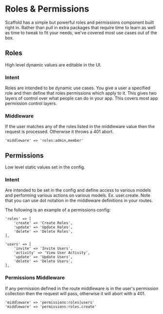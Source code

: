 # Roles & Permissions

Scaffold has a simple but powerful roles and permissions component built right in. Rather than pull in extra packages that require time to learn as well as time to tweak to fit your needs, we've covered most use cases out of the box.

## Roles
High level dynamic values are editable in the UI.

### Intent

Roles are intended to be dynamic use cases. You give a user a specified role and then define that roles permissions which apply to it. This gives two layers of control over what people can do in your app. This covers most app permission control layers.

### Middleware

If the user matches any of the roles listed in the middleware value then the request is processed. Otherwise it throws a 401 abort.

```php-inline
'middleware' => 'roles:admin,member'
```

## Permissions
Low level static values set in the config.

### Intent

Are intended to be set in the config and define access to various models and performing various actions on various models. Ex. user.create. Note that you can use dot notation in the middleware definitions in your routes.

The following is an example of a permissions config:

```php-inline
'roles' => [
    'create' => 'Create Roles',
    'update' => 'Update Roles',
    'delete' => 'Delete Roles',
],

'users' => [
    'invite' => 'Invite Users',
    'activity' => 'View User Activity',
    'update' => 'Update Users',
    'delete' => 'Delete Users',
],
```

### Permissions Middleware

If any permission defined in the route middleware is in the user's permission collection then the request will pass, otherwise it will abort with a 401.

```php-inline
'middleware' => 'permissions:roles|users'
'middleware' => 'permissions:roles.create'
```
